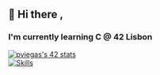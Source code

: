 ## 👋 Hi there , 

### I'm currently learning C @ 42 Lisbon

[![pviegas's 42 stats](https://badge.mediaplus.ma/darkblue/pviegas?1337Badge=off&UM6P=off)](https://github.com/oakoudad/badge42)
<br>
[![Skills](https://skillicons.dev/icons?i=c,cmake,bash,linux,git,github,vim,vscode)](https://skillicons.dev)

